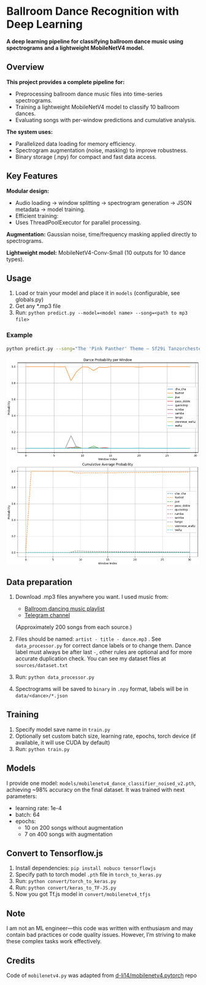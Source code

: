 # Ballroom Dance Recognition with Deep Learning

**A deep learning pipeline for classifying ballroom dance music using spectrograms and a lightweight MobileNetV4 model.**

## Overview
**This project provides a complete pipeline for:**

+ Preprocessing ballroom dance music files into time-series spectrograms.
+ Training a lightweight MobileNetV4 model to classify 10 ballroom dances.
+ Evaluating songs with per-window predictions and cumulative analysis.

**The system uses:**

+ Parallelized data loading for memory efficiency.
+ Spectrogram augmentation (noise, masking) to improve robustness.
+ Binary storage (.npy) for compact and fast data access.
## Key Features
**Modular design:**
+ Audio loading → window splitting → spectrogram generation → JSON metadata → model training.
+ Efficient training:
+ Uses ThreadPoolExecutor for parallel processing.

**Augmentation:**
Gaussian noise, time/frequency masking applied directly to spectrograms.

**Lightweight model:**
MobileNetV4-Conv-Small (10 outputs for 10 dance types).

## Usage
1. Load or train your model and place it in `models` (configurable, see globals.py)
1. Get any *.mp3 file
1. Run: `python predict.py --model=<model name> --song=<path to mp3 file>`

### Example
```bash
python predict.py --song="The 'Pink Panther' Theme – Sf29i Tanzorchester Klaus Hallen.mp3"
```
<img src="images/prob_per_window.png"/>
<img src="images/prob_per_window_accumulative.png"/>


## Data preparation
1. Download .mp3 files anywhere you want. I used music from:
   + [Ballroom dancing music playlist](https://music.youtube.com/playlist?list=PLYUR6eecHWW2UIevwbDR-N9LpQ2ayAwcm)
   + [Telegram channel](https://t.me/my_ballroom_music)
   
   (Approximately 200 songs from each source.)
1. Files should be named: `artist - title - dance.mp3` . See `data_processor.py` for correct dance labels or to change them. Dance label must always be after last `-`, other rules are optional and for more accurate duplication check. You can see my dataset files at `sources/dataset.txt`
1. Run: `python data_processor.py`
1. Spectrograms will be saved to `binary` in `.npy` format, labels will be in `data/<dance>/*.json`

## Training
1. Specify model save name in `train.py`
1. Optionally set custom batch size, learning rate, epochs, torch device (if available, it will use CUDA by default)
1. Run: `python train.py`

## Models
I provide one model: `models/mobilenetv4_dance_classifier_noised_v2.pth`, achieving ~98% accuracy on the final dataset.
It was trained with next parameters:
+ learning rate: 1e-4
+ batch: 64
+ epochs: 
  + 10 on 200 songs without augmentation
  + 7 on 400 songs with augmentation

## Convert to Tensorflow.js
1. Install dependencies: `pip install nobuco tensorflowjs`
1. Specify path to torch model `.pth` file in `torch_to_keras.py`
1. Run: `python convert/torch_to_keras.py`
1. Run: `python convert/keras_to_TF-JS.py`
1. Now you got Tf.js model in `convert/mobilenetv4_tfjs`

## Note 
I am not an ML engineer—this code was written with enthusiasm and may contain bad practices or code quality issues. However, I’m striving to make these complex tasks work effectively.

## Credits
Code of `mobilenetv4.py` was adapted from [d-li14/mobilenetv4.pytorch](https://github.com/d-li14/mobilenetv4.pytorch) repo